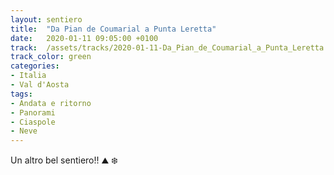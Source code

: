 ```yaml
---
layout: sentiero
title:  "Da Pian de Coumarial a Punta Leretta"
date:   2020-01-11 09:05:00 +0100
track:  /assets/tracks/2020-01-11-Da_Pian_de_Coumarial_a_Punta_Leretta.gpx
track_color: green
categories:
- Italia
- Val d'Aosta
tags:
- Andata e ritorno
- Panorami
- Ciaspole
- Neve
---
```


Un altro bel sentiero!! :mountain: :snowflake: